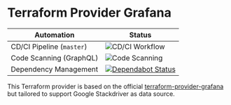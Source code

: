# Terraform Provider Grafana

| Automation                 | Status                                                                                                                                                            |
|----------------------------|-------------------------------------------------------------------------------------------------------------------------------------------------------------------|
| CD/CI Pipeline (`master`) | ![CD/CI Workflow](https://github.com/SimoneStefani/terraform-provider-grafana/workflows/Go/badge.svg)                                                     |
| Code Scanning (GraphQL)        | ![Code Scanning](https://github.com/SimoneStefani/terraform-provider-grafana/workflows/Code%20Scanning/badge.svg)                                                     |
| Dependency Management      | [![Dependabot Status](https://api.dependabot.com/badges/status?host=github&repo=SimoneStefani/terraform-provider-grafana)](https://dependabot.com) |

This Terraform provider is based on the official [terraform-provider-grafana](https://github.com/terraform-providers/terraform-provider-grafana) but tailored to support Google Stackdriver as data source.
